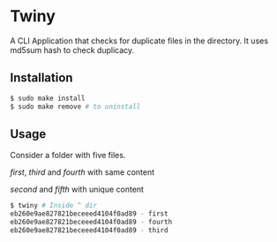 # Twiny

A CLI Application that checks for duplicate files in the directory.
It uses md5sum hash to check duplicacy.

## Installation
```bash
$ sudo make install
$ sudo make remove # to uninstall
```

## Usage
Consider a folder with five files.

_first_, _third_ and _fourth_ with same content

_second_ and _fifth_ with unique content

```bash
$ twiny # Inside ^ dir
eb260e9ae827821beceeed4104f0ad89 - first
eb260e9ae827821beceeed4104f0ad89 - fourth
eb260e9ae827821beceeed4104f0ad89 - third

```
